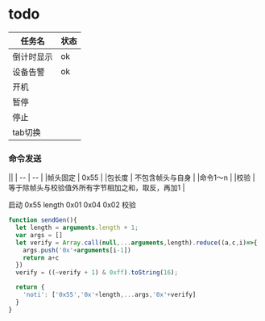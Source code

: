 # todo

| 任务名 | 状态|
| ---- | ----|
|倒计时显示 | ok |
|设备告警 | ok |
|开机 |  |
|暂停 |  |
|停止 |  |
|tab切换 |  |

### 命令发送

||
| -- | -- |
|帧头固定 | 0x55 |
|包长度  |  不包含帧头与自身 |
|命令1～n |
|校验 |  等于除帧头与校验值外所有字节相加之和，取反，再加1 |

启动
0x55 length 0x01 0x04 0x02 校验

```js
function sendGen(){
  let length = arguments.length + 1;
  var args = []
  let verify = Array.call(null,...arguments,length).reduce((a,c,i)=>{
    args.push('0x'+arguments[i-1])
    return a+c
  })
  verify = ((~verify + 1) & 0xff).toString(16);

  return {
    'noti': ['0x55','0x'+length,...args,'0x'+verify]
  }
}
```
